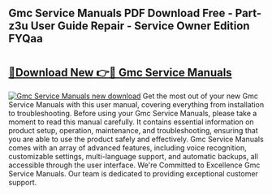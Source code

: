 ## Gmc Service Manuals PDF Download Free - Part-z3u User Guide Repair - Service Owner Edition FYQaa

# <h2><a href="http://bc26904.oget.top/?id=Gmc+Service+Manuals">🔗Download New 👉🔴 Gmc Service Manuals</a></h2>

[![Gmc Service Manuals new download](https://i.imgur.com/5g1atiW.png)](http://bc26904.oget.top/?id=Gmc+Service+Manuals)
Get the most out of your new Gmc Service Manuals with this user manual, covering everything from installation to troubleshooting. Before using your Gmc Service Manuals, please take a moment to read this manual carefully. It contains essential information on product setup, operation, maintenance, and troubleshooting, ensuring that you are able to use the product safely and effectively. Gmc Service Manuals comes with an array of advanced features, including voice recognition, customizable settings, multi-language support, and automatic backups, all accessible through the user interface. We're Committed to Excellence Gmc Service Manuals. Our team is dedicated to providing exceptional customer support.
